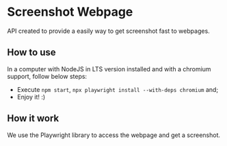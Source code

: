 # Screenshot Webpage
API created to provide a easily way to get screenshot fast to webpages.

## How to use
In a computer with NodeJS in LTS version installed and with a chromium support, follow below steps:
- Execute `npm start`, `npx playwright install --with-deps chromium` and;
- Enjoy it! :)

## How it work
We use the Playwright library to access the webpage and get a screenshot.
